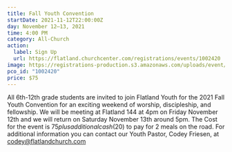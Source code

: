 ```yaml
---
title: Fall Youth Convention
startDate: 2021-11-12T22:00:00Z
day: November 12–13, 2021
time: 4:00 PM
category: All-Church
action:
  label: Sign Up
  url: https://flatland.churchcenter.com/registrations/events/1002420
image: https://registrations-production.s3.amazonaws.com/uploads/event/logo/1002420/medium_image-1631200967021
pco_id: "1002420"
price: $75
---
```


All 6th-12th grade students are invited to join Flatland Youth for the 2021 Fall Youth Convention for an exciting weekend of worship, discipleship, and fellowship. We will be meeting at Flatland 144 at 4pm on Friday November 12th and we will return on Saturday November 13th around 5pm. The Cost for the event is $75 plus additional cash ($20) to pay for 2 meals on the road. For additional information you can contact our Youth Pastor, Codey Friesen, at codey@flatlandchurch.com

